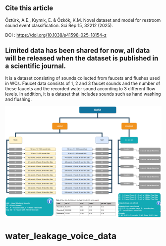 <h2><b>Cite this article</b></h2>
Öztürk, A.E., Kıymık, E. & Özkök, K.M. Novel dataset and model for restroom sound event classification. Sci Rep 15, 32212 (2025). 

DOI : https://doi.org/10.1038/s41598-025-18154-z


<h2><b>Limited data has been shared for now, all data will be released when the dataset is published in a scientific journal.</b></h2>

It is a dataset consisting of sounds collected from faucets and flushes used in WCs. Faucet data consists of 1, 2 and 3 faucet sounds and the number of these faucets and the recorded water sound according to 3 different flow levels. In addition, it is a dataset that includes sounds such as hand washing and flushing.


<img src="https://raw.githubusercontent.com/aliEmreOzturk/water_leakage_voice_data/main/dataset_Structure_schema.png" alt="Dataset Structure Schema" style="max-width: 100%; height: auto;">


# water_leakage_voice_data
